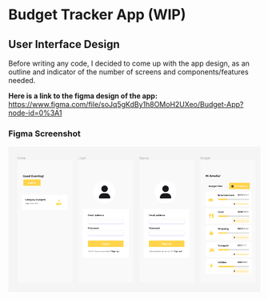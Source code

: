 # Budget Tracker App (WIP)

## User Interface Design

Before writing any code, I decided to come up with the app design, as an outline and indicator of the number of screens and components/features needed.

**Here is a link to the figma design of the app:**
https://www.figma.com/file/soJq5gKdBy1h8OMoH2UXeo/Budget-App?node-id=0%3A1

### Figma Screenshot

![caption](./src/images/Project.png)
